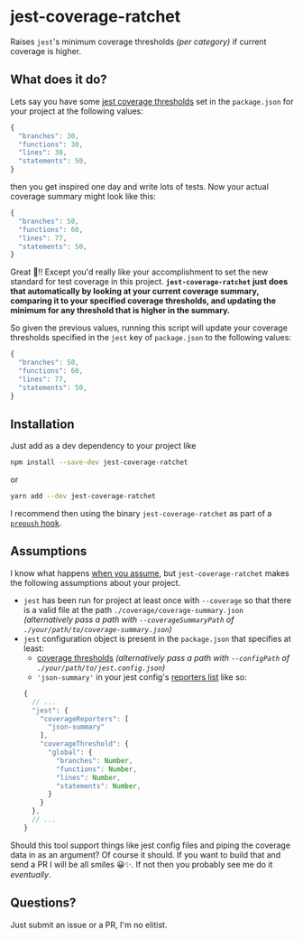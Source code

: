 # jest-coverage-ratchet

Raises `jest`'s minimum coverage thresholds _(per category)_ if current coverage is higher.

## What does it do?

Lets say you have some [jest coverage thresholds](https://facebook.github.io/jest/docs/configuration.html#coveragethreshold-object) set in the `package.json` for your project at the following values:
```javascript
{
  "branches": 30,
  "functions": 30,
  "lines": 30,
  "statements": 50,
}
```

then you get inspired one day and write lots of tests. Now your actual coverage summary might look like this:
```javascript
{
  "branches": 50,
  "functions": 60,
  "lines": 77,
  "statements": 50,
}
```

Great 🌸‼ Except you'd really like your accomplishment to set the new standard for test coverage in this project. **`jest-coverage-ratchet` just does that automatically by looking at your current coverage summary, comparing it to your specified coverage thresholds, and updating the minimum for any threshold that is higher in the summary.**

So given the previous values, running this script will update your coverage thresholds specified in the `jest` key of `package.json` to the following values:
```javascript
{
  "branches": 50,
  "functions": 60,
  "lines": 77,
  "statements": 50,
}
```

## Installation

Just add as a dev dependency to your project like
```bash
npm install --save-dev jest-coverage-ratchet
```

or

```bash
yarn add --dev jest-coverage-ratchet
```

I recommend then using the binary `jest-coverage-ratchet` as part of a [`prepush` hook](https://github.com/typicode/husky).

## Assumptions

I know what happens [when you assume](http://www.urbandictionary.com/define.php?term=Assume), but `jest-coverage-ratchet` makes the following assumptions about your project.

- `jest` has been run for project at least once with `--coverage` so that there is a valid file at the path `./coverage/coverage-summary.json` _(alternatively pass a path with `--coverageSummaryPath` of `./your/path/to/coverage-summary.json`)_
- `jest` configuration object is present in the `package.json` that specifies at least:
  - [coverage thresholds](https://facebook.github.io/jest/docs/configuration.html#coveragethreshold-object) _(alternatively pass a path with `--configPath` of `./your/path/to/jest.config.json`)_
  - `'json-summary'` in your jest config's [reporters list](https://facebook.github.io/jest/docs/configuration.html#coveragereporters-array-string) like so:
  ```javascript
  {
    // ...
    "jest": {
      "coverageReporters": [
        "json-summary"
      ],
      "coverageThreshold": {
        "global": {
          "branches": Number,
          "functions": Number,
          "lines": Number,
          "statements": Number,
        }
      }
    },
    // ...
  }
  ```

Should this tool support things like jest config files and piping the coverage data in as an argument? Of course it should. If you want to build that and send a PR I will be all smiles 😀✨. If not then you probably see me do it _eventually_.

## Questions?
Just submit an issue or a PR, I'm no elitist.
